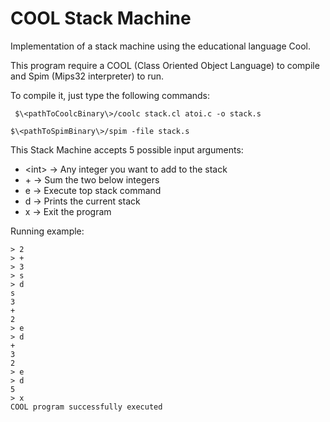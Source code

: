 # COOL Stack Machine

Implementation of a stack machine using the educational language Cool.

This program require a COOL (Class Oriented Object Language) to compile and Spim (Mips32 interpreter) to run.

To compile it, just type the following commands:

` $\<pathToCoolcBinary\>/coolc stack.cl atoi.c -o stack.s`

`$\<pathToSpimBinary\>/spim -file stack.s`

This Stack Machine accepts 5 possible input arguments:

 - \<int\> -> Any integer you want to add to the stack
 - \+ -> Sum the two below integers 
 - e -> Execute top stack command
 - d -> Prints the current stack
 - x -> Exit the program

Running example:

```
> 2
> +
> 3
> s
> d
s
3
+
2
> e
> d
+
3
2
> e
> d
5
> x
COOL program successfully executed
```